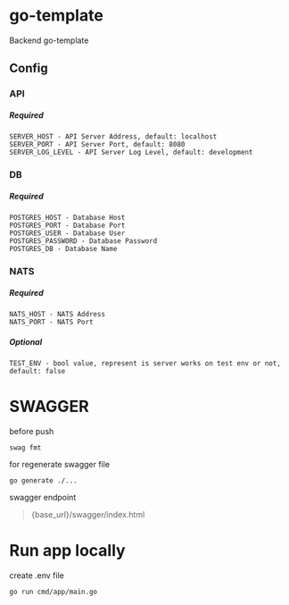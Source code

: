 # go-template
Backend go-template

## Config

### API

##### Required

```
SERVER_HOST - API Server Address, default: localhost
SERVER_PORT - API Server Port, default: 8080  
SERVER_LOG_LEVEL - API Server Log Level, default: development  
```

### DB

##### Required

```
POSTGRES_HOST - Database Host
POSTGRES_PORT - Database Port
POSTGRES_USER - Database User
POSTGRES_PASSWORD - Database Password
POSTGRES_DB - Database Name
```

### NATS

##### Required

```
NATS_HOST - NATS Address
NATS_PORT - NATS Port
```

##### Optional

```
TEST_ENV - bool value, represent is server works on test env or not, default: false
```

# SWAGGER
before push
```shell
swag fmt
```

for regenerate swagger file
```shell
go generate ./...
```

swagger endpoint
> {base_url}/swagger/index.html

# Run app locally

create .env file

```shell
go run cmd/app/main.go
```